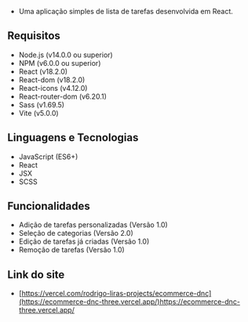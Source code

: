 
- Uma aplicação simples de lista de tarefas desenvolvida em React. 


## Requisitos

- Node.js (v14.0.0 ou superior)
- NPM (v6.0.0 ou superior)
- React (v18.2.0)
- React-dom (v18.2.0)
- React-icons (v4.12.0)
- React-router-dom (v6.20.1)
- Sass (v1.69.5)
- Vite (v5.0.0)
  
## Linguagens e Tecnologias

- JavaScript (ES6+)
- React
- JSX
- SCSS
  
## Funcionalidades

- Adição de tarefas personalizadas (Versão 1.0)
- Seleção de categorias (Versão 2.0)
- Edição de tarefas já criadas (Versão 1.0)
- Remoção de tarefas (Versão 1.0)
  
## Link do site 
- [https://vercel.com/rodrigo-liras-projects/ecommerce-dnc](https://ecommerce-dnc-three.vercel.app/)https://ecommerce-dnc-three.vercel.app/



